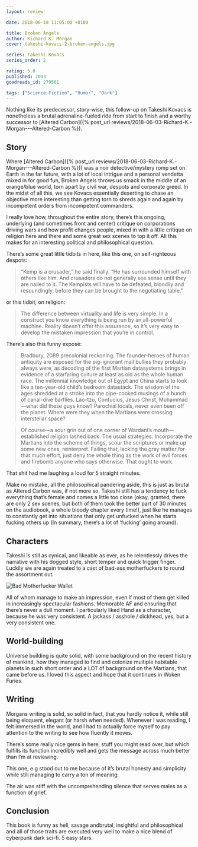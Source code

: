```yaml
---
layout: review

date: 2018-06-18 11:05:00 +0100

title: Broken Angels
author: Richard K. Morgan
cover: takeshi-kovacs-2-broken-angels.jpg

series: Takeshi Kovacs
series_order: 2

rating: 5.0
published: 2003
goodreads_id: 279561

tags: ["Science Fiction", "Humor", "Dark"]
---
```


Nothing like its predecessor, story-wise, this follow-up on Takeshi Kovacs is nonetheless a brutal adrenaline-fueled ride from start to finish and a worthy successor to [Altered Carbon]({% post_url reviews/2018-06-03-Richard-K.-Morgan---Altered-Carbon %}).

<!--more-->

## Story

Where [Altered Carbon]({% post_url reviews/2018-06-03-Richard-K.-Morgan---Altered-Carbon %})) was a noir detective/mystery romp set on Earth in the far future, with a lot of local intrigue and a personal vendetta mixed in for good fun, Broken Angels throws us smack in the middle of an orange/blue world, torn apart by civil war, despots and corporate greed. In the midst of all this, we see Kovacs essentially deserting to chase an objective more interesting than getting torn to shreds again and again by incompetent orders from incompetent commanders.

I really love how, throughout the entire story, there’s this ongoing, underlying (and sometimes front and center) critique on corporations driving wars and how profit changes people, mixed in with a little critique on religion here and there and some great sex scenes to top it off. All this makes for an interesting political and philosophical question.

There’s some great little tidbits in here, like this one, on self-righteous despots:

> “Kemp is a crusader,” he said finally. “He has surrounded himself with others like him. And crusaders do not generally see sense until they are nailed to it. The Kempists will have to be defeated, bloodily and resoundingly, before they can be brought to the negotiating table.”

or this tidbit, on religion:

> The difference between virtuality and life is very simple. In a construct you know everything is being run by an all-powerful machine. Reality doesn’t offer this assurance, so it’s very easy to develop the mistaken impression that you’re in control.

There’s also this funny exposé:

> Bradbury, 2089 precolonial reckoning. The founder-heroes of human antiquity are exposed for the pig-ignorant mall bullies they probably always were, as decoding of the first Martian datasystems brings in evidence of a starfaring culture at least as old as the whole human race. The millennial knowledge out of Egypt and China starts to look like a ten-year-old child’s bedroom datastack. The wisdom of the ages shredded at a stroke into the pipe-cooked musings of a bunch of canal-dive barflies. Lao-tzu, Confucius, Jesus Christ, Muhammad—what did these guys know? Parochial locals, never even been off the planet. Where were they when the Martians were crossing interstellar space?

> Of course—a sour grin out of one corner of Wardani’s mouth—established religion lashed back. The usual strategies. Incorporate the Martians into the scheme of things, scour the scriptures or make up some new ones, reinterpret. Failing that, lacking the gray matter for that much effort, just deny the whole thing as the work of evil forces and firebomb anyone who says otherwise. That ought to work.

That shit had me laughing a loud for 5 straight minutes.

Make no mistake, all the philosophical pandering  aside, this is just as brutal as Altered Carbon was, if not more so. Takeshi still has a tendency to fuck everything that’s female and comes a little too close (okay, granted, there are only 2 sex scenes, but both of them took the better part of 30 minutes on the audiobook, a whole bloody chapter every time!), just like he manages to constantly get into situations that only get unfucked when he starts fucking others up (In summary, there’s a lot of ‘fucking’ going around).

## Characters

Takeshi is still as cynical, and likeable as ever, as he relentlessly drives the narrative with his dogged style, short temper and quick trigger finger. Luckily we are again treated to a cast of bad-ass motherfuckers to round the assortment out.

![Bad Motherfucker Wallet](https://media.giphy.com/media/4BM3ywysKmPRK/giphy.gif)

All of whom manage to make an impression, even if most of them get killed in increasingly spectacular fashions. Memorable AF and ensuring that there’s never a dull moment. I particularly liked Hand as a character, because he was very consistent. A jackass / asshole / dickhead, yes, but a very consistent one.

## World-building

Universe building is quite solid, with some background on the recent history of mankind, how they managed to find and colonize multiple habitable planets in such short order and a LOT of background on the Martians, that came before us. I loved this aspect and hope that it continues in Woken Furies.

## Writing

Morgans writing is solid, so solid in fact, that you hardly notice it, while still being eloquent, elegant (or harsh when needed). Whenever I was reading, I felt immersed in the world, and I had to actually force myself to pay attention to the writing to see how fluently it moves.

There’s some really nice gems in here, stuff you might read over, but which fulfills its function incredibly well and gets the message across much better than I’m at reviewing.

This one, e.g stood out to me because of it’s brutal honesty and simplicity while still managing to carry a ton of meaning:

The air was stiff with the uncomprehending silence that serves males as a function of grief.

## Conclusion

This book is funny as hell, savage andbrutal, insightful and philosophical and all of those traits are executed very well to make a nice blend of cyberpunk dark sci-fi. 5 easy stars.
